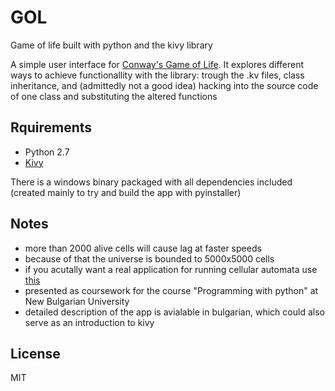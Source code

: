 # GOL
Game of life built with python and the kivy library

A simple user interface for [Conway's Game of Life](https://en.wikipedia.org/wiki/Conway%27s_Game_of_Life). It explores different ways to achieve functionallity with the library: trough the .kv files, class inheritance, and (admittedly not a good idea) hacking into the source code of one class and substituting the altered functions

## Rquirements
* Python 2.7
* [Kivy](https://kivy.org/#home)

There is a windows binary packaged with all dependencies included (created mainly to try and build the app with pyinstaller)

## Notes
* more than 2000 alive cells will cause lag at faster speeds
* because of that the universe is bounded to 5000x5000 cells
* if you acutally want a real application for running cellular automata use [this](http://golly.sourceforge.net/)
* presented as coursework for the course "Programming with python" at New Bulgarian University
* detailed description of the app is avialable in bulgarian, which could also serve as an introduction to kivy

## License
MIT 
